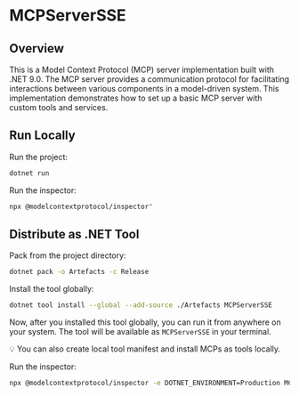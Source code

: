 # MCPServerSSE

## Overview
This is a Model Context Protocol (MCP) server implementation built with .NET 9.0. The MCP server provides a communication protocol for facilitating interactions between various components in a model-driven system. This implementation demonstrates how to set up a basic MCP server with custom tools and services.

## Run Locally

Run the project:

```bash
dotnet run
```

Run the inspector:

```bash
npx @modelcontextprotocol/inspector"
```

## Distribute as .NET Tool

Pack from the project directory:

```bash
dotnet pack -o Artefacts -c Release
```

Install the tool globally:

```bash
dotnet tool install --global --add-source ./Artefacts MCPServerSSE
```

Now, after you installed this tool globally, you can run it from anywhere on your system. The tool will be available as `MCPServerSSE` in your terminal.

💡 You can also create local tool manifest and install MCPs as tools locally.

Run the inspector:

```bash
npx @modelcontextprotocol/inspector -e DOTNET_ENVIRONMENT=Production MCPServerSSE
```